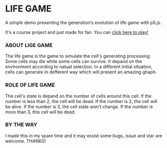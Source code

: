 # LIFE GAME
A simple demo presenting the generation‘s evolution of life game with p5.js.

It's a course project and just made for fan. You can [click here to play!](https://getianao.github.io/life-game/ )

### ABOUT LIGE GAME
The life game is the game to simulate the cell's generating processing. Some cells may die while some cells can survive. It depand on the environment according to natual selection. In a different initial situation, cells can generate in defferent way which will present an amazing ghaph.

### ROLE OF LIFE GAME
The cell's state is depand on the number of cells around this cell.
If the number is less than 2, the cell will be dead.
If the number is 2, the cell will be alive.
If the number is 3, the cell state won't change.
If the number is more than 3, this cell will be dead.

### BY THE WAY
I made this in my spare time and it may exsist some bugs, issue and star are welcome. THANKS!
